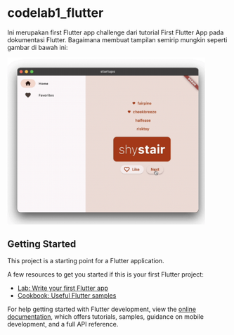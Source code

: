 # codelab1_flutter

Ini merupakan first Flutter app challenge dari tutorial First Flutter App pada dokumentasi Flutter. Bagaimana membuat tampilan semirip mungkin seperti gambar di bawah ini:

<img src="https://github.com/evlstari/firstAppFlutter_challenge/blob/main/lib/model/imgchallenge.png" width="450">

## Getting Started

This project is a starting point for a Flutter application.

A few resources to get you started if this is your first Flutter project:

- [Lab: Write your first Flutter app](https://docs.flutter.dev/get-started/codelab)
- [Cookbook: Useful Flutter samples](https://docs.flutter.dev/cookbook)

For help getting started with Flutter development, view the
[online documentation](https://docs.flutter.dev/), which offers tutorials,
samples, guidance on mobile development, and a full API reference.
